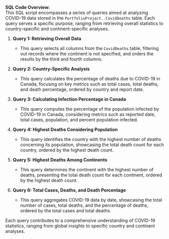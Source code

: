 **SQL Code Overview:**  
This SQL script encompasses a series of queries aimed at analyzing COVID-19 data stored in the `PortfolioProject..CovidDeaths` table. Each query serves a specific purpose, ranging from retrieving overall statistics to country-specific and continent-specific analyses.  

1. **Query 1: Retrieving Overall Data**  
   - This query selects all columns from the `CovidDeaths` table, filtering out records where the continent is not specified, and orders the results by the third and fourth columns.  

2. **Query 2: Country-Specific Analysis**  
   - This query calculates the percentage of deaths due to COVID-19 in Canada, focusing on key metrics such as total cases, total deaths, and death percentage, ordered by country and report date.  

3. **Query 3: Calculating Infection Percentage in Canada**  
   - This query computes the percentage of the population infected by COVID-19 in Canada, considering metrics such as reported date, total cases, population, and percent population infected.  

4. **Query 4: Highest Deaths Considering Population**  
   - This query identifies the country with the highest number of deaths concerning its population, showcasing the total death count for each country, ordered by the highest death count.  

5. **Query 5: Highest Deaths Among Continents**  
   - This query determines the continent with the highest number of deaths, presenting the total death count for each continent, ordered by the highest death count.  

6. **Query 6: Total Cases, Deaths, and Death Percentage**  
   - This query aggregates COVID-19 data by date, showcasing the total number of cases, total deaths, and the percentage of deaths, ordered by the total cases and total deaths.  

Each query contributes to a comprehensive understanding of COVID-19 statistics, ranging from global insights to specific country and continent analyses.
